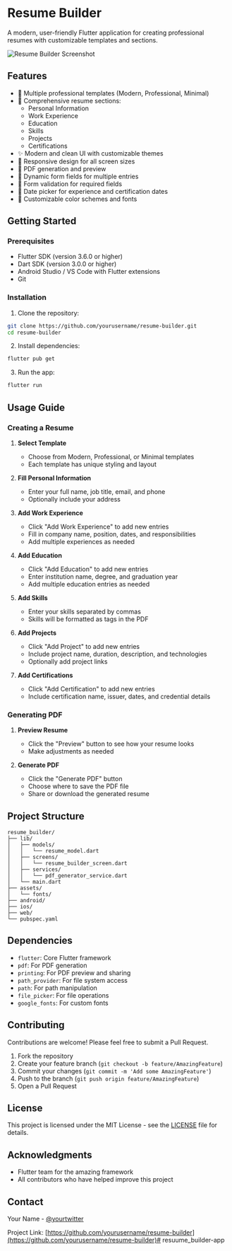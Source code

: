 # Resume Builder

A modern, user-friendly Flutter application for creating professional resumes with customizable templates and sections.

![Resume Builder Screenshot](screenshots/resume-builder-screenshot.png)

## Features

- 🎨 Multiple professional templates (Modern, Professional, Minimal)
- 📝 Comprehensive resume sections:
  - Personal Information
  - Work Experience
  - Education
  - Skills
  - Projects
  - Certifications
- ✨ Modern and clean UI with customizable themes
- 📱 Responsive design for all screen sizes
- 📄 PDF generation and preview
- 🔄 Dynamic form fields for multiple entries
- 🎯 Form validation for required fields
- 📅 Date picker for experience and certification dates
- 🎨 Customizable color schemes and fonts

## Getting Started

### Prerequisites

- Flutter SDK (version 3.6.0 or higher)
- Dart SDK (version 3.0.0 or higher)
- Android Studio / VS Code with Flutter extensions
- Git

### Installation

1. Clone the repository:
```bash
git clone https://github.com/yourusername/resume-builder.git
cd resume-builder
```

2. Install dependencies:
```bash
flutter pub get
```

3. Run the app:
```bash
flutter run
```

## Usage Guide

### Creating a Resume

1. **Select Template**
   - Choose from Modern, Professional, or Minimal templates
   - Each template has unique styling and layout

2. **Fill Personal Information**
   - Enter your full name, job title, email, and phone
   - Optionally include your address

3. **Add Work Experience**
   - Click "Add Work Experience" to add new entries
   - Fill in company name, position, dates, and responsibilities
   - Add multiple experiences as needed

4. **Add Education**
   - Click "Add Education" to add new entries
   - Enter institution name, degree, and graduation year
   - Add multiple education entries as needed

5. **Add Skills**
   - Enter your skills separated by commas
   - Skills will be formatted as tags in the PDF

6. **Add Projects**
   - Click "Add Project" to add new entries
   - Include project name, duration, description, and technologies
   - Optionally add project links

7. **Add Certifications**
   - Click "Add Certification" to add new entries
   - Include certification name, issuer, dates, and credential details

### Generating PDF

1. **Preview Resume**
   - Click the "Preview" button to see how your resume looks
   - Make adjustments as needed

2. **Generate PDF**
   - Click the "Generate PDF" button
   - Choose where to save the PDF file
   - Share or download the generated resume

## Project Structure

```
resume_builder/
├── lib/
│   ├── models/
│   │   └── resume_model.dart
│   ├── screens/
│   │   └── resume_builder_screen.dart
│   ├── services/
│   │   └── pdf_generator_service.dart
│   └── main.dart
├── assets/
│   └── fonts/
├── android/
├── ios/
├── web/
└── pubspec.yaml
```

## Dependencies

- `flutter`: Core Flutter framework
- `pdf`: For PDF generation
- `printing`: For PDF preview and sharing
- `path_provider`: For file system access
- `path`: For path manipulation
- `file_picker`: For file operations
- `google_fonts`: For custom fonts

## Contributing

Contributions are welcome! Please feel free to submit a Pull Request.

1. Fork the repository
2. Create your feature branch (`git checkout -b feature/AmazingFeature`)
3. Commit your changes (`git commit -m 'Add some AmazingFeature'`)
4. Push to the branch (`git push origin feature/AmazingFeature`)
5. Open a Pull Request

## License

This project is licensed under the MIT License - see the [LICENSE](LICENSE) file for details.

## Acknowledgments

- Flutter team for the amazing framework
- All contributors who have helped improve this project

## Contact

Your Name - [@yourtwitter](https://twitter.com/yourtwitter)

Project Link: [https://github.com/yourusername/resume-builder](https://github.com/yourusername/resume-builder)# resuume_builder-app
